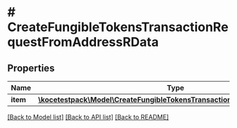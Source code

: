 # # CreateFungibleTokensTransactionRequestFromAddressRData

## Properties

Name | Type | Description | Notes
------------ | ------------- | ------------- | -------------
**item** | [**\kocetestpack\Model\CreateFungibleTokensTransactionRequestFromAddressRI**](CreateFungibleTokensTransactionRequestFromAddressRI.md) |  |

[[Back to Model list]](../../README.md#models) [[Back to API list]](../../README.md#endpoints) [[Back to README]](../../README.md)
